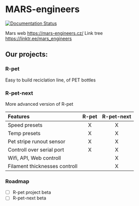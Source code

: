 # **MARS-engineers**

[![Documentation Status](https://readthedocs.org/projects/mars-engineers-rpet/badge/?version=latest)](https://mars-engineers-rpet.readthedocs.io/en/latest/?badge=latest) 

Mars web https://mars-engineers.cz/
Link tree https://linktr.ee/mars_engineers


## Our projects:
### R-pet
Easy to build reciclation line, of PET bottles

### R-pet-next
More advanced version of R-pet


|          Features               | R-pet | R-pet-next |
|:--------------------------------|:-----:|:----------:|
| Speed presets                   |   X   |      X     |
| Temp presets                    |   X   |      X     |
| Pet stripe runout sensor        |   X   |      X     |
| Controll over serial port       |   X   |      X     |
| Wifi, API, Web controll         |       |      X     |
| Filament thicknesses controll   |       |      X     |

### Roadmap
- [ ] R-pet project beta
- [ ] R-pet-next beta
<!--

**Here are some ideas to get you started:**

🙋‍♀️ A short introduction - what is your organization all about?
🌈 Contribution guidelines - how can the community get involved?
👩‍💻 Useful resources - where can the community find your docs? Is there anything else the community should know?
🍿 Fun facts - what does your team eat for breakfast?
🧙 Remember, you can do mighty things with the power of [Markdown](https://docs.github.com/github/writing-on-github/getting-started-with-writing-and-formatting-on-github/basic-writing-and-formatting-syntax)
-->
